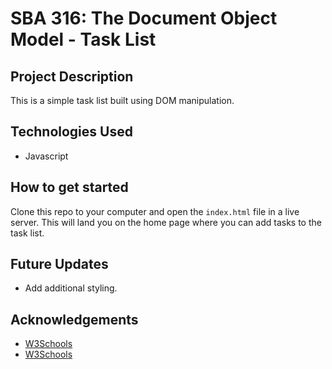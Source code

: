 # SBA 316: The Document Object Model - Task List

## Project Description

This is a simple task list built using DOM manipulation.

## Technologies Used

- Javascript

## How to get started

Clone this repo to your computer and open the `index.html` file in a live server. This will land you on the home page where you can add tasks to the task list.

## Future Updates

- Add additional styling.

## Acknowledgements

- [W3Schools](https://www.w3schools.com/howto/howto_js_trigger_button_enter.asp)
- [W3Schools](https://www.w3schools.com/jsref/met_table_createthead.asp)